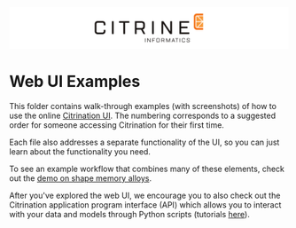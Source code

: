 ![Banner logo](../fig/citrine_banner.png "Banner logo")

# Web UI Examples
This folder contains walk-through examples (with screenshots) of how to use the online [Citrination UI](https://citrination.com/). The numbering corresponds to a suggested order for someone accessing Citrination for their first time.

Each file also addresses a separate functionality of the UI, so you can just learn about the functionality you need.

To see an example workflow that combines many of these elements, check out the [demo on shape memory alloys](JournalPaperToModel.ipynb).

After you've explored the web UI, we encourage you to also check out the Citrination application program interface (API) which allows you to interact with your data and models through Python scripts (tutorials [here](../citrination_api_examples/)).

